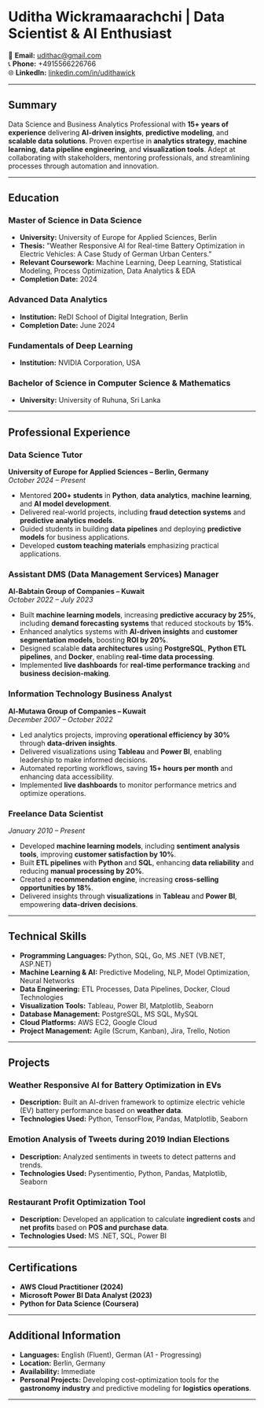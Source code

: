 # Uditha Wickramaarachchi | Data Scientist & AI Enthusiast

<!-- ![Profile Image](link-to-your-image) -->

📧 **Email:** [udithac@gmail.com](mailto:udithac@gmail.com)  
📞 **Phone:** +4915566226766  
🌐 **LinkedIn:** [linkedin.com/in/udithawick](https://www.linkedin.com/in/udithawick/)  

---

## Summary
Data Science and Business Analytics Professional with **15+ years of experience** delivering **AI-driven insights**, **predictive modeling**, and **scalable data solutions**. Proven expertise in **analytics strategy**, **machine learning**, **data pipeline engineering**, and **visualization tools**. Adept at collaborating with stakeholders, mentoring professionals, and streamlining processes through automation and innovation.

---

## Education
### Master of Science in Data Science
- **University:** University of Europe for Applied Sciences, Berlin
- **Thesis:** "Weather Responsive AI for Real-time Battery Optimization in Electric Vehicles: A Case Study of German Urban Centers."
- **Relevant Coursework:** Machine Learning, Deep Learning, Statistical Modeling, Process Optimization, Data Analytics & EDA
- **Completion Date:** 2024

### Advanced Data Analytics
- **Institution:** ReDI School of Digital Integration, Berlin
- **Completion Date:** June 2024

### Fundamentals of Deep Learning
- **Institution:** NVIDIA Corporation, USA

### Bachelor of Science in Computer Science & Mathematics
- **University:** University of Ruhuna, Sri Lanka

---

## Professional Experience
### Data Science Tutor
**University of Europe for Applied Sciences – Berlin, Germany**  
*October 2024 – Present*
- Mentored **200+ students** in **Python**, **data analytics**, **machine learning**, and **AI model development**.
- Delivered real-world projects, including **fraud detection systems** and **predictive analytics models**.
- Guided students in building **data pipelines** and deploying **predictive models** for business applications.
- Developed **custom teaching materials** emphasizing practical applications.

### Assistant DMS (Data Management Services) Manager
**Al-Babtain Group of Companies – Kuwait**  
*October 2022 – July 2023*
- Built **machine learning models**, increasing **predictive accuracy by 25%**, including **demand forecasting systems** that reduced stockouts by **15%**.
- Enhanced analytics systems with **AI-driven insights** and **customer segmentation models**, boosting **ROI by 20%**.
- Designed scalable **data architectures** using **PostgreSQL**, **Python ETL pipelines**, and **Docker**, enabling **real-time data processing**.
- Implemented **live dashboards** for **real-time performance tracking** and **business decision-making**.

### Information Technology Business Analyst
**Al-Mutawa Group of Companies – Kuwait**  
*December 2007 – October 2022*
- Led analytics projects, improving **operational efficiency by 30%** through **data-driven insights**.
- Delivered visualizations using **Tableau** and **Power BI**, enabling leadership to make informed decisions.
- Automated reporting workflows, saving **15+ hours per month** and enhancing data accessibility.
- Implemented **live dashboards** to monitor performance metrics and optimize operations.

### Freelance Data Scientist
*January 2010 – Present*
- Developed **machine learning models**, including **sentiment analysis tools**, improving **customer satisfaction by 10%**.
- Built **ETL pipelines** with **Python** and **SQL**, enhancing **data reliability** and reducing **manual processing by 20%**.
- Created a **recommendation engine**, increasing **cross-selling opportunities by 18%**.
- Delivered insights through **visualizations** in **Tableau** and **Power BI**, empowering **data-driven decisions**.

---

## Technical Skills
- **Programming Languages:** Python, SQL, Go, MS .NET (VB.NET, ASP.NET)
- **Machine Learning & AI:** Predictive Modeling, NLP, Model Optimization, Neural Networks
- **Data Engineering:** ETL Processes, Data Pipelines, Docker, Cloud Technologies
- **Visualization Tools:** Tableau, Power BI, Matplotlib, Seaborn
- **Database Management:** PostgreSQL, MS SQL, MySQL
- **Cloud Platforms:** AWS EC2, Google Cloud
- **Project Management:** Agile (Scrum, Kanban), Jira, Trello, Notion

---

## Projects
### Weather Responsive AI for Battery Optimization in EVs
- **Description:** Built an AI-driven framework to optimize electric vehicle (EV) battery performance based on **weather data**.
- **Technologies Used:** Python, TensorFlow, Pandas, Matplotlib, Seaborn

### Emotion Analysis of Tweets during 2019 Indian Elections
- **Description:** Analyzed sentiments in tweets to detect patterns and trends.
- **Technologies Used:** Pysentimentio, Python, Pandas, Matplotlib, Seaborn

### Restaurant Profit Optimization Tool
- **Description:** Developed an application to calculate **ingredient costs** and **net profits** based on **POS and purchase data**.
- **Technologies Used:** MS .NET, SQL, Power BI

---

## Certifications
- **AWS Cloud Practitioner (2024)**
- **Microsoft Power BI Data Analyst (2023)**
- **Python for Data Science (Coursera)**

---

## Additional Information
- **Languages:** English (Fluent), German (A1 - Progressing)
- **Location:** Berlin, Germany
- **Availability:** Immediate
- **Personal Projects:** Developing cost-optimization tools for the **gastronomy industry** and predictive modeling for **logistics operations**.

---



<!-- ![Visitor Count](https://visitor-badge.glitch.me/badge?page_id=uditha-wick) -->

